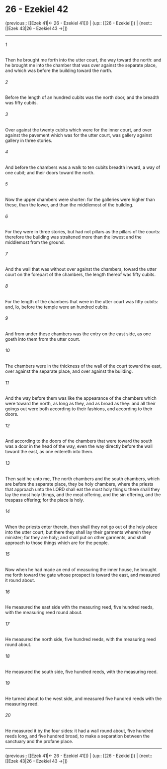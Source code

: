 # 26 - Ezekiel 42

(previous:: [[Ezek 41|← 26 - Ezekiel 41]]) | (up:: [[26 - Ezekiel]]) | (next:: [[Ezek 43|26 - Ezekiel 43 →]])

***


###### 1 
Then he brought me forth into the utter court, the way toward the north: and he brought me into the chamber that was over against the separate place, and which was before the building toward the north. 

###### 2 
Before the length of an hundred cubits was the north door, and the breadth was fifty cubits. 

###### 3 
Over against the twenty cubits which were for the inner court, and over against the pavement which was for the utter court, was gallery against gallery in three stories. 

###### 4 
And before the chambers was a walk to ten cubits breadth inward, a way of one cubit; and their doors toward the north. 

###### 5 
Now the upper chambers were shorter: for the galleries were higher than these, than the lower, and than the middlemost of the building. 

###### 6 
For they were in three stories, but had not pillars as the pillars of the courts: therefore the building was straitened more than the lowest and the middlemost from the ground. 

###### 7 
And the wall that was without over against the chambers, toward the utter court on the forepart of the chambers, the length thereof was fifty cubits. 

###### 8 
For the length of the chambers that were in the utter court was fifty cubits: and, lo, before the temple were an hundred cubits. 

###### 9 
And from under these chambers was the entry on the east side, as one goeth into them from the utter court. 

###### 10 
The chambers were in the thickness of the wall of the court toward the east, over against the separate place, and over against the building. 

###### 11 
And the way before them was like the appearance of the chambers which were toward the north, as long as they, and as broad as they: and all their goings out were both according to their fashions, and according to their doors. 

###### 12 
And according to the doors of the chambers that were toward the south was a door in the head of the way, even the way directly before the wall toward the east, as one entereth into them. 

###### 13 
Then said he unto me, The north chambers and the south chambers, which are before the separate place, they be holy chambers, where the priests that approach unto the LORD shall eat the most holy things: there shall they lay the most holy things, and the meat offering, and the sin offering, and the trespass offering; for the place is holy. 

###### 14 
When the priests enter therein, then shall they not go out of the holy place into the utter court, but there they shall lay their garments wherein they minister; for they are holy; and shall put on other garments, and shall approach to those things which are for the people. 

###### 15 
Now when he had made an end of measuring the inner house, he brought me forth toward the gate whose prospect is toward the east, and measured it round about. 

###### 16 
He measured the east side with the measuring reed, five hundred reeds, with the measuring reed round about. 

###### 17 
He measured the north side, five hundred reeds, with the measuring reed round about. 

###### 18 
He measured the south side, five hundred reeds, with the measuring reed. 

###### 19 
He turned about to the west side, and measured five hundred reeds with the measuring reed. 

###### 20 
He measured it by the four sides: it had a wall round about, five hundred reeds long, and five hundred broad, to make a separation between the sanctuary and the profane place.

***

(previous:: [[Ezek 41|← 26 - Ezekiel 41]]) | (up:: [[26 - Ezekiel]]) | (next:: [[Ezek 43|26 - Ezekiel 43 →]])
